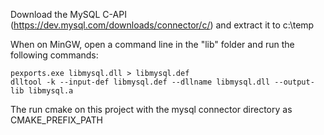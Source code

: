 Download the MySQL C-API (https://dev.mysql.com/downloads/connector/c/) and extract it to c:\temp

When on MinGW, open a command line in the "lib" folder and run the following commands:

```
pexports.exe libmysql.dll > libmysql.def 
dlltool -k --input-def libmysql.def --dllname libmysql.dll --output-lib libmysql.a
```

The run cmake on this project with the mysql connector directory as CMAKE_PREFIX_PATH